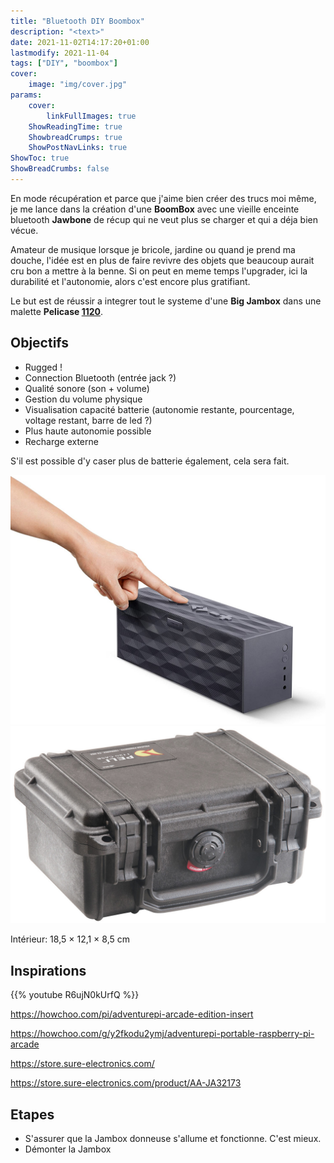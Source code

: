 ```yaml
---
title: "Bluetooth DIY Boombox"
description: "<text>"
date: 2021-11-02T14:17:20+01:00
lastmodify: 2021-11-04
tags: ["DIY", "boombox"]
cover:
    image: "img/cover.jpg"
params:
    cover:
        linkFullImages: true
    ShowReadingTime: true
    ShowbreadCrumps: true
    ShowPostNavLinks: true
ShowToc: true
ShowBreadCrumbs: false
---
```


En mode récupération et parce que j'aime bien créer des trucs moi même, je me lance dans la création d'une **BoomBox** avec une vieille enceinte bluetooth **Jawbone** de récup qui ne veut plus se charger et qui a déja bien vécue. <!--more-->

Amateur de musique lorsque je bricole, jardine ou quand je prend ma douche, l'idée est en plus de faire revivre des objets que beaucoup aurait cru bon a mettre à la benne. Si on peut en meme temps l'upgrader, ici la durabilité et l'autonomie, alors c'est encore plus gratifiant.

Le but est de réussir a integrer tout le systeme d'une **Big Jambox** dans une malette **Pelicase [1120](https://www.peli.com/eu/fr/product/cases/protector/1120)**.

## Objectifs 

- Rugged !
- Connection Bluetooth (entrée jack ?)
- Qualité sonore (son + volume)
- Gestion du volume physique
- Visualisation capacité batterie (autonomie restante, pourcentage, voltage restant, barre de led ?)
- Plus haute autonomie possible
- Recharge externe



S'il est possible d'y caser plus de batterie également, cela sera fait.


![](img/big-jambox.jpg#center) 
![](img/peli-1120-closed.jpg#center) 

Intérieur: 18,5 × 12,1 × 8,5 cm

## Inspirations


{{% youtube R6ujN0kUrfQ %}}

https://howchoo.com/pi/adventurepi-arcade-edition-insert

https://howchoo.com/g/y2fkodu2ymj/adventurepi-portable-raspberry-pi-arcade

https://store.sure-electronics.com/

https://store.sure-electronics.com/product/AA-JA32173


## Etapes

- S'assurer que la Jambox donneuse s'allume et fonctionne. C'est mieux.
- Démonter la Jambox 